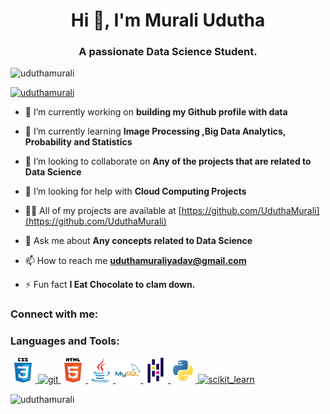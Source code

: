 <h1 align="center">Hi 👋, I'm Murali Udutha</h1>
<h3 align="center">A passionate Data Science Student.</h3>

<p align="left"> <img src="https://komarev.com/ghpvc/?username=uduthamurali&label=Profile%20views&color=0e75b6&style=flat" alt="uduthamurali" /> </p>

<p align="left"> <a href="https://github.com/ryo-ma/github-profile-trophy"><img src="https://github-profile-trophy.vercel.app/?username=uduthamurali" alt="uduthamurali" /></a> </p>

- 🔭 I’m currently working on **building my Github profile with data**

- 🌱 I’m currently learning **Image Processing ,Big Data Analytics, Probability and Statistics**

- 👯 I’m looking to collaborate on **Any of the projects that are related to Data Science**

- 🤝 I’m looking for help with **Cloud Computing Projects**

- 👨‍💻 All of my projects are available at [https://github.com/UduthaMurali](https://github.com/UduthaMurali)

- 💬 Ask me about **Any concepts related to Data Science**

- 📫 How to reach me **uduthamuraliyadav@gmail.com**

- ⚡ Fun fact **I Eat Chocolate to clam down.**

<h3 align="left">Connect with me:</h3>
<p align="left">
</p>

<h3 align="left">Languages and Tools:</h3>
<p align="left"> <a href="https://www.w3schools.com/css/" target="_blank" rel="noreferrer"> <img src="https://raw.githubusercontent.com/devicons/devicon/master/icons/css3/css3-original-wordmark.svg" alt="css3" width="40" height="40"/> </a> <a href="https://git-scm.com/" target="_blank" rel="noreferrer"> <img src="https://www.vectorlogo.zone/logos/git-scm/git-scm-icon.svg" alt="git" width="40" height="40"/> </a> <a href="https://www.w3.org/html/" target="_blank" rel="noreferrer"> <img src="https://raw.githubusercontent.com/devicons/devicon/master/icons/html5/html5-original-wordmark.svg" alt="html5" width="40" height="40"/> </a> <a href="https://www.java.com" target="_blank" rel="noreferrer"> <img src="https://raw.githubusercontent.com/devicons/devicon/master/icons/java/java-original.svg" alt="java" width="40" height="40"/> </a> <a href="https://www.mysql.com/" target="_blank" rel="noreferrer"> <img src="https://raw.githubusercontent.com/devicons/devicon/master/icons/mysql/mysql-original-wordmark.svg" alt="mysql" width="40" height="40"/> </a> <a href="https://pandas.pydata.org/" target="_blank" rel="noreferrer"> <img src="https://raw.githubusercontent.com/devicons/devicon/2ae2a900d2f041da66e950e4d48052658d850630/icons/pandas/pandas-original.svg" alt="pandas" width="40" height="40"/> </a> <a href="https://www.python.org" target="_blank" rel="noreferrer"> <img src="https://raw.githubusercontent.com/devicons/devicon/master/icons/python/python-original.svg" alt="python" width="40" height="40"/> </a> <a href="https://scikit-learn.org/" target="_blank" rel="noreferrer"> <img src="https://upload.wikimedia.org/wikipedia/commons/0/05/Scikit_learn_logo_small.svg" alt="scikit_learn" width="40" height="40"/> </a> </p>

<p><img align="center" src="https://github-readme-streak-stats.herokuapp.com/?user=uduthamurali&" alt="uduthamurali" /></p>
